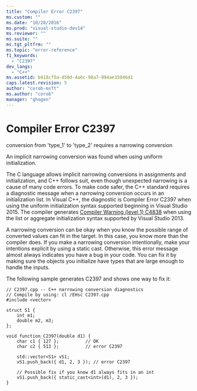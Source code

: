 ```yaml
---
title: "Compiler Error C2397"
ms.custom: ""
ms.date: "10/28/2016"
ms.prod: "visual-studio-dev14"
ms.reviewer: ""
ms.suite: ""
ms.tgt_pltfrm: ""
ms.topic: "error-reference"
f1_keywords: 
  - "C2397"
dev_langs: 
  - "C++"
ms.assetid: b418cf5a-d50d-4a6c-98a7-994ae35046d1
caps.latest.revision: 5
author: "corob-msft"
ms.author: "corob"
manager: "ghogen"
---
```

# Compiler Error C2397
conversion from 'type_1' to 'type_2' requires a narrowing conversion  
  
 An implicit narrowing conversion was found when using uniform initialization.  
  
 The C language allows implicit narrowing conversions in assignments and initialization, and C++ follows suit, even though unexpected narrowing is a cause of many code errors. To make code safer, the C++ standard requires a diagnostic message when a narrowing conversion occurs in an initialization list. In Visual C++, the diagnostic is Compiler Error C2397 when using the uniform initialization syntax supported beginning in Visual Studio 2015. The compiler generates [Compiler Warning (level 1) C4838](../../error-messages/compiler-warnings/compiler-warning-level-1-c4838.md) when using the list or aggregate initialization syntax supported by Visual Studio 2013.  
  
 A narrowing conversion can be okay when you know the possible range of converted values can fit in the target. In this case, you know more than the compiler does. If you make a narrowing conversion intentionally, make your intentions explicit by using a static cast. Otherwise, this error message almost always indicates you have a bug in your code. You can fix it by making sure the objects you initialize have types that are large enough to handle the inputs.  
  
 The following sample generates C2397 and shows one way to fix it:  
  
```  
// C2397.cpp -- C++ narrowing conversion diagnostics  
// Compile by using: cl /EHsc C2397.cpp  
#include <vector>   
  
struct S1 {  
    int m1;  
    double m2, m3;  
};  
  
void function_C2397(double d1) {  
    char c1 { 127 };          // OK  
    char c2 { 513 };          // error C2397  
  
    std::vector<S1> vS1;  
    vS1.push_back({ d1, 2, 3 }); // error C2397  
  
    // Possible fix if you know d1 always fits in an int  
    vS1.push_back({ static_cast<int>(d1), 2, 3 });   
}  
```